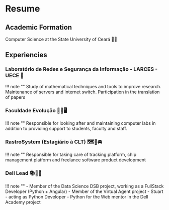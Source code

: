 # Resume

## Academic Formation

Computer Science at the State University of Ceará 🧑‍🎓

## Experiencies


### Laboratório de Redes e Segurança da Informação - LARCES - UECE 🥼
!!! note ""
    Study of mathematical techniques and tools to improve research. Maintenance of servers and internet switch. Participation in the translation of papers

### Faculdade Evolução 🧑‍🎓🖥️
!!! note ""
    Responsible for looking after and maintaining computer labs in addition to providing support to students, faculty and staff.

### RastroSystem (Estagiário à CLT) 🗺️📍🚘
!!! note ""
    Responsible for taking care of tracking platform, chip management platform and freelance software product development

### Dell Lead 📚👨‍💻
!!! note ""
    - Member of the Data Science DSB project, working as a FullStack Developer (Python + Angular)
    - Member of the Virtual Agent project - Stuart - acting as Python Developer
    - Python for the Web mentor in the Dell Academy project